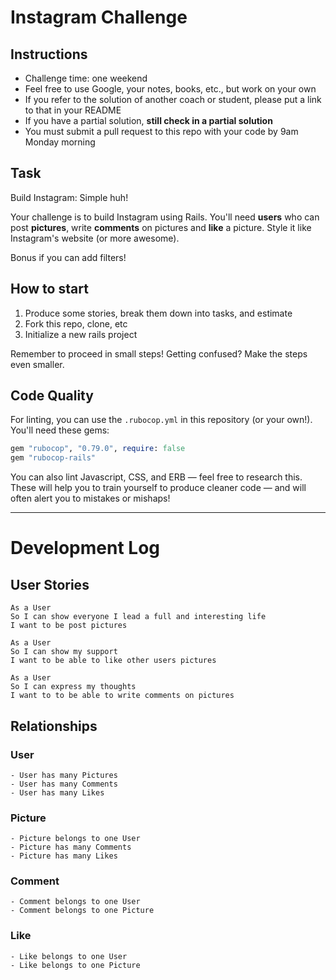 Instagram Challenge
===================

## Instructions

* Challenge time: one weekend
* Feel free to use Google, your notes, books, etc., but work on your own
* If you refer to the solution of another coach or student, please put a link to that in your README
* If you have a partial solution, **still check in a partial solution**
* You must submit a pull request to this repo with your code by 9am Monday morning

## Task

Build Instagram: Simple huh!

Your challenge is to build Instagram using Rails. You'll need **users** who can post **pictures**, write **comments** on pictures and **like** a picture. Style it like Instagram's website (or more awesome).

Bonus if you can add filters!

## How to start

1. Produce some stories, break them down into tasks, and estimate
2. Fork this repo, clone, etc
3. Initialize a new rails project

Remember to proceed in small steps! Getting confused? Make the steps even smaller.

## Code Quality

For linting, you can use the `.rubocop.yml` in this repository (or your own!).
You'll need these gems:

```ruby
gem "rubocop", "0.79.0", require: false
gem "rubocop-rails"
```

You can also lint Javascript, CSS, and ERB — feel free to research this. These
will help you to train yourself to produce cleaner code — and will often alert
you to mistakes or mishaps!

_______________________

# Development Log

## User Stories
```
As a User
So I can show everyone I lead a full and interesting life
I want to be post pictures
```
```
As a User
So I can show my support
I want to be able to like other users pictures
```
```
As a User
So I can express my thoughts
I want to to be able to write comments on pictures
```

## Relationships
### User
```
- User has many Pictures
- User has many Comments
- User has many Likes
```

### Picture
```
- Picture belongs to one User
- Picture has many Comments
- Picture has many Likes
```

### Comment
```
- Comment belongs to one User
- Comment belongs to one Picture
```

### Like
```
- Like belongs to one User
- Like belongs to one Picture
```

